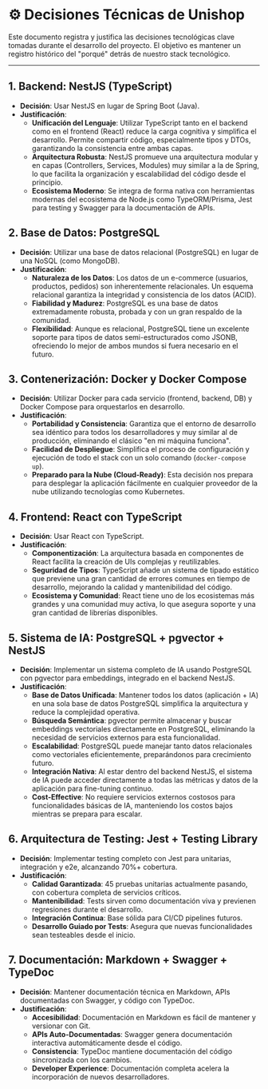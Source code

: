 # ⚙️ Decisiones Técnicas de Unishop

Este documento registra y justifica las decisiones tecnológicas clave tomadas durante el desarrollo del proyecto. El objetivo es mantener un registro histórico del "porqué" detrás de nuestro stack tecnológico.

---

## 1. Backend: NestJS (TypeScript)

-   **Decisión**: Usar NestJS en lugar de Spring Boot (Java).
-   **Justificación**:
    -   **Unificación del Lenguaje**: Utilizar TypeScript tanto en el backend como en el frontend (React) reduce la carga cognitiva y simplifica el desarrollo. Permite compartir código, especialmente tipos y DTOs, garantizando la consistencia entre ambas capas.
    -   **Arquitectura Robusta**: NestJS promueve una arquitectura modular y en capas (Controllers, Services, Modules) muy similar a la de Spring, lo que facilita la organización y escalabilidad del código desde el principio.
    -   **Ecosistema Moderno**: Se integra de forma nativa con herramientas modernas del ecosistema de Node.js como TypeORM/Prisma, Jest para testing y Swagger para la documentación de APIs.

## 2. Base de Datos: PostgreSQL

-   **Decisión**: Utilizar una base de datos relacional (PostgreSQL) en lugar de una NoSQL (como MongoDB).
-   **Justificación**:
    -   **Naturaleza de los Datos**: Los datos de un e-commerce (usuarios, productos, pedidos) son inherentemente relacionales. Un esquema relacional garantiza la integridad y consistencia de los datos (ACID).
    -   **Fiabilidad y Madurez**: PostgreSQL es una base de datos extremadamente robusta, probada y con un gran respaldo de la comunidad.
    -   **Flexibilidad**: Aunque es relacional, PostgreSQL tiene un excelente soporte para tipos de datos semi-estructurados como JSONB, ofreciendo lo mejor de ambos mundos si fuera necesario en el futuro.

## 3. Contenerización: Docker y Docker Compose

-   **Decisión**: Utilizar Docker para cada servicio (frontend, backend, DB) y Docker Compose para orquestarlos en desarrollo.
-   **Justificación**:
    -   **Portabilidad y Consistencia**: Garantiza que el entorno de desarrollo sea idéntico para todos los desarrolladores y muy similar al de producción, eliminando el clásico "en mi máquina funciona".
    -   **Facilidad de Despliegue**: Simplifica el proceso de configuración y ejecución de todo el stack con un solo comando (`docker-compose up`).
    -   **Preparado para la Nube (Cloud-Ready)**: Esta decisión nos prepara para desplegar la aplicación fácilmente en cualquier proveedor de la nube utilizando tecnologías como Kubernetes.

## 4. Frontend: React con TypeScript

-   **Decisión**: Usar React con TypeScript.
-   **Justificación**:
    -   **Componentización**: La arquitectura basada en componentes de React facilita la creación de UIs complejas y reutilizables.
    -   **Seguridad de Tipos**: TypeScript añade un sistema de tipado estático que previene una gran cantidad de errores comunes en tiempo de desarrollo, mejorando la calidad y mantenibilidad del código.
    -   **Ecosistema y Comunidad**: React tiene uno de los ecosistemas más grandes y una comunidad muy activa, lo que asegura soporte y una gran cantidad de librerías disponibles.

## 5. Sistema de IA: PostgreSQL + pgvector + NestJS

-   **Decisión**: Implementar un sistema completo de IA usando PostgreSQL con pgvector para embeddings, integrado en el backend NestJS.
-   **Justificación**:
    -   **Base de Datos Unificada**: Mantener todos los datos (aplicación + IA) en una sola base de datos PostgreSQL simplifica la arquitectura y reduce la complejidad operativa.
    -   **Búsqueda Semántica**: pgvector permite almacenar y buscar embeddings vectoriales directamente en PostgreSQL, eliminando la necesidad de servicios externos para esta funcionalidad.
    -   **Escalabilidad**: PostgreSQL puede manejar tanto datos relacionales como vectoriales eficientemente, preparándonos para crecimiento futuro.
    -   **Integración Nativa**: Al estar dentro del backend NestJS, el sistema de IA puede acceder directamente a todas las métricas y datos de la aplicación para fine-tuning continuo.
    -   **Cost-Effective**: No requiere servicios externos costosos para funcionalidades básicas de IA, manteniendo los costos bajos mientras se prepara para escalar.

## 6. Arquitectura de Testing: Jest + Testing Library

-   **Decisión**: Implementar testing completo con Jest para unitarias, integración y e2e, alcanzando 70%+ cobertura.
-   **Justificación**:
    -   **Calidad Garantizada**: 45 pruebas unitarias actualmente pasando, con cobertura completa de servicios críticos.
    -   **Mantenibilidad**: Tests sirven como documentación viva y previenen regresiones durante el desarrollo.
    -   **Integración Continua**: Base sólida para CI/CD pipelines futuros.
    -   **Desarrollo Guiado por Tests**: Asegura que nuevas funcionalidades sean testeables desde el inicio.

## 7. Documentación: Markdown + Swagger + TypeDoc

-   **Decisión**: Mantener documentación técnica en Markdown, APIs documentadas con Swagger, y código con TypeDoc.
-   **Justificación**:
    -   **Accesibilidad**: Documentación en Markdown es fácil de mantener y versionar con Git.
    -   **APIs Auto-Documentadas**: Swagger genera documentación interactiva automáticamente desde el código.
    -   **Consistencia**: TypeDoc mantiene documentación del código sincronizada con los cambios.
    -   **Developer Experience**: Documentación completa acelera la incorporación de nuevos desarrolladores.